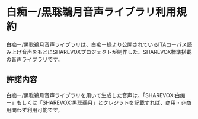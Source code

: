 # 白痴ー/黒聡鵜月音声ライブラリ利用規約

白痴ー/黒聡鵜月音声ライブラリは、白痴ー様より公開されているITAコーパス読み上げ音声をもとにSHAREVOXプロジェクトが制作した、SHAREVOX標準搭載の音声ライブラリです。

## 許諾内容

白痴ー/黒聡鵜月音声ライブラリを用いて生成した音声は、「SHAREVOX:白痴ー」もしくは「SHAREVOX:黒聡鵜月」とクレジットを記載すれば、商用・非商用問わず利用可能です。

